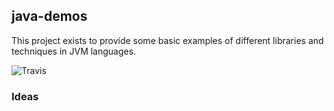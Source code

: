 ## java-demos

This project exists to provide some basic examples of different
libraries and techniques in JVM languages.

![Travis](https://travis-ci.org/danwatt/jvm-demos.svg?branch=master)

### Ideas
